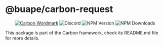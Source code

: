 # @buape/carbon-request

<div align="center">
<a href="https://go.buape.com/Discord"><img src="https://cdn.buape.com/CarbonWordmark.png" alt="Carbon Wordmark"></a>

<img alt="Discord" src="https://img.shields.io/discord/744282929684938844?style=for-the-badge">
<img alt="NPM Version" src="https://img.shields.io/npm/v/@buape/carbon?style=for-the-badge">
<img alt="NPM Downloads" src="https://img.shields.io/npm/dm/@buape/carbon?style=for-the-badge">
</div>

This package is part of the Carbon framework, check its README.md file for more details.